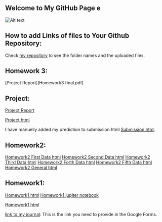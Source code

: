 ## Welcome to My GitHub Page e
![Alt text](https://scontent.fesb7-1.fna.fbcdn.net/v/t1.18169-9/180214_10150917846104261_546544325_n.jpg?_nc_cat=106&ccb=1-7&_nc_sid=4dc865&_nc_ohc=EBftt8tGSL8AX9FpGB-&_nc_ht=scontent.fesb7-1.fna&oh=00_AfBcM1HyPW75bdw8VQ1Vrbe-1l5raDd6SFDxL8C98ONkuw&oe=656B5C79)
## How to add Links of files to Your Github Repository:

Check [my repository](https://github.com/BU-IE-582/fall-23-egeerdil) to see the folder names and the uploaded files. 

## Homework 3:
[Project Report](Homework3 final.pdf)


## Project:
[Project Report](files/Project.pdf)

[Project html](files/final_model.html)

I have manuelly added my prediction to submission html
[Submission html](files/submission.html)

## Homework2:
[Homework2 First Data html](files/Data-2.html)
[Homework2 Second Data html](files/Data-2.html)
[Homework2 Third Data html](files/Data3.html)
[Homework2 Forth Data html](files/Data4.html)
[Homework2 Fifth Data html](files/Data5.html)
[Homework2 General html](files/General.html)


## Homework1:
 [Homework1 html](https://github.com/BU-IE-582/fall-23-egeerdil/blob/main/files/Homework_1.html)
 [Homework1 jupiter notebook](https://github.com/BU-IE-582/fall-23-egeerdil/blob/main/files/Homework_1.ipynb)

 [Homework1 html](files/Homework_1.html)

[link to my journal](https://bu-ie-582.github.io/fall-23-egeerdil/): This is the link you need to provide in the Google Forms.
